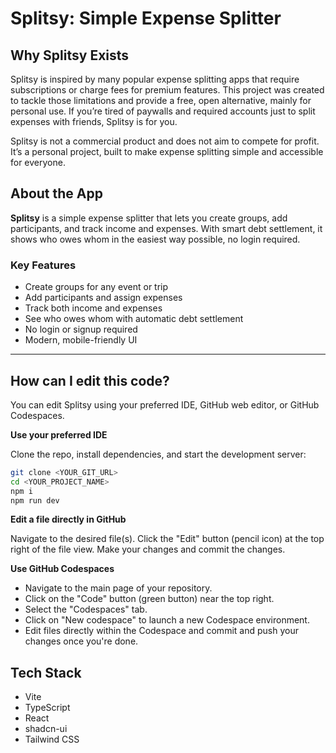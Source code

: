 
# Splitsy: Simple Expense Splitter

## Why Splitsy Exists

Splitsy is inspired by many popular expense splitting apps that require subscriptions or charge fees for premium features. This project was created to tackle those limitations and provide a free, open alternative, mainly for personal use. If you’re tired of paywalls and required accounts just to split expenses with friends, Splitsy is for you.

Splitsy is not a commercial product and does not aim to compete for profit. It’s a personal project, built to make expense splitting simple and accessible for everyone.


## About the App

**Splitsy** is a simple expense splitter that lets you create groups, add participants, and track income and expenses. With smart debt settlement, it shows who owes whom in the easiest way possible, no login required.

### Key Features
- Create groups for any event or trip
- Add participants and assign expenses
- Track both income and expenses
- See who owes whom with automatic debt settlement
- No login or signup required
- Modern, mobile-friendly UI

---



## How can I edit this code?

You can edit Splitsy using your preferred IDE, GitHub web editor, or GitHub Codespaces.

**Use your preferred IDE**

Clone the repo, install dependencies, and start the development server:

```sh
git clone <YOUR_GIT_URL>
cd <YOUR_PROJECT_NAME>
npm i
npm run dev
```

**Edit a file directly in GitHub**

 Navigate to the desired file(s).
 Click the "Edit" button (pencil icon) at the top right of the file view.
 Make your changes and commit the changes.

**Use GitHub Codespaces**

- Navigate to the main page of your repository.
- Click on the "Code" button (green button) near the top right.
- Select the "Codespaces" tab.
- Click on "New codespace" to launch a new Codespace environment.
- Edit files directly within the Codespace and commit and push your changes once you're done.


## Tech Stack

- Vite
- TypeScript
- React
- shadcn-ui
- Tailwind CSS

